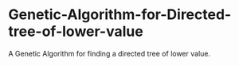 # Genetic-Algorithm-for-Directed-tree-of-lower-value
A Genetic Algorithm for finding a directed tree of lower value.
